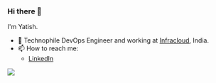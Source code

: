 ### Hi there 👋

I'm Yatish. 

- 🔭 Technophile DevOps Engineer and working at [Infracloud](https://www.infracloud.io/), India.
- 📫 How to reach me:
     - [LinkedIn](https://in.linkedin.com/in/baba230896)


![](https://visitor-badge.glitch.me/badge?page_id=baba230896)

<!--
**baba230896/baba230896** is a ✨ _special_ ✨ repository because its `README.md` (this file) appears on your GitHub profile.

Here are some ideas to get you started:

- 🔭 I’m currently working on ...
- 🌱 I’m currently learning ...
- 👯 I’m looking to collaborate on ...
- 🤔 I’m looking for help with ...
- 💬 Ask me about ...
- 📫 How to reach me: ...
- 😄 Pronouns: ...
- ⚡ Fun fact: ...
-->
